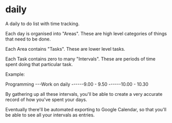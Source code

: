 # daily
A daily to do list with time tracking.

Each day is organised into "Areas". These are high level categories of things that need to be done.

Each Area contains "Tasks". These are lower level tasks.

Each Task contains zero to many "Intervals". These are periods of time spent doing that particular task.

Example:

Programming
---Work on daily
------9.00 - 9.50
------10.00 - 10.30

By gathering up all these intervals, you'll be able to create a very accurate record of how you've spent your days.

Eventually there'll be automated exporting to Google Calendar, so that you'll be able to see all your intervals as entries.
